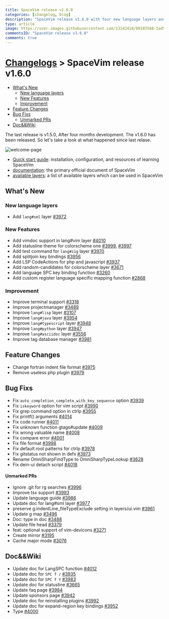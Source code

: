 ```yaml
---
title: SpaceVim release v1.6.0
categories: [changelog, blog]
description: "SpaceVim release v1.6.0 with four new language layers and floating window support."
type: article
image: https://user-images.githubusercontent.com/13142418/89103568-5ad59480-d445-11ea-9745-bd53e668b956.png
commentsID: "SpaceVim release v1.6.0"
comments: true
---
```


# [Changelogs](../development#changelog) > SpaceVim release v1.6.0

<!-- vim-markdown-toc GFM -->

- [What's New](#whats-new)
  - [New language layers](#new-language-layers)
  - [New Features](#new-features)
  - [Improvement](#improvement)
- [Feature Changes](#feature-changes)
- [Bug Fixs](#bug-fixs)
    - [Unmarked PRs](#unmarked-prs)
- [Doc&&Wiki](#docwiki)

<!-- vim-markdown-toc -->


The last release is v1.5.0, After four months development.
The v1.6.0 has been released. So let's take a look at what happened since last relase.

![welcome-page](https://user-images.githubusercontent.com/13142418/89103568-5ad59480-d445-11ea-9745-bd53e668b956.png)

- [Quick start guide](../quick-start-guide/): installation, configuration, and resources of learning SpaceVim
- [documentation](../documentation/): the primary official document of SpaceVim
- [available layers](../layers/): a list of available layers which can be used in SpaceVim

## What's New

### New language layers

- Add `lang#sml` layer [#3972](https://github.com/SpaceVim/SpaceVim/pull/3972)

### New Features

- Add vimdoc support in lang#vim layer [#4010](https://github.com/SpaceVim/SpaceVim/pull/4010)
- Add statusline theme for colorscheme one [#3999](https://github.com/SpaceVim/SpaceVim/pull/3999), [#3997](https://github.com/SpaceVim/SpaceVim/pull/3997)
- Add test command for `lang#zig` layer [#3970](https://github.com/SpaceVim/SpaceVim/pull/3970)
- Add splitjoin key bindings [#3956](https://github.com/SpaceVim/SpaceVim/pull/3956)
- Add LSP CodeActions for php and javascript [#3937](https://github.com/SpaceVim/SpaceVim/pull/3937)
- Add random-candidates for colorscheme layer [#3671](https://github.com/SpaceVim/SpaceVim/pull/3671)
- Add language SPC key binding function [#3260](https://github.com/SpaceVim/SpaceVim/pull/3260)
- Add custom register language specific mapping function [#2868](https://github.com/SpaceVim/SpaceVim/pull/2868)

### Improvement

- Improve terminal support [#3318](https://github.com/SpaceVim/SpaceVim/pull/3318)
- Improve projectmanager [#3489](https://github.com/SpaceVim/SpaceVim/pull/3489)
- Improve `lang#lisp` layer [#3107](https://github.com/SpaceVim/SpaceVim/pull/3107)
- Improve `lang#java` layer [#3954](https://github.com/SpaceVim/SpaceVim/pull/3954)
- Improve `lang#typescript` layer [#3948](https://github.com/SpaceVim/SpaceVim/pull/3948)
- Improve `lang#python` layer [#3947](https://github.com/SpaceVim/SpaceVim/pull/3947)
- Improve `lang#asciidoc` layer [#3556](https://github.com/SpaceVim/SpaceVim/pull/3556)
- Improve tag database manager [#3981](https://github.com/SpaceVim/SpaceVim/pull/3981)

## Feature Changes

- Change fortran indent file format [#3975](https://github.com/SpaceVim/SpaceVim/pull/3975)
- Remove useless php plugin [#3979](https://github.com/SpaceVim/SpaceVim/pull/3979)

## Bug Fixs

- Fix `auto_completion_complete_with_key_sequence` option [#3939](https://github.com/SpaceVim/SpaceVim/pull/3939)
- Fix `iskeyword` option for vim script [#3990](https://github.com/SpaceVim/SpaceVim/pull/3990)
- Fix grep command option in ctrlp [#3955](https://github.com/SpaceVim/SpaceVim/pull/3955)
- Fix printf() arguments [#4014](https://github.com/SpaceVim/SpaceVim/pull/4014)
- Fix code runner [#4011](https://github.com/SpaceVim/SpaceVim/pull/4011)
- Fix unknown function gtags#update [#4009](https://github.com/SpaceVim/SpaceVim/pull/4009)
- Fix wrong valuable name [#4008](https://github.com/SpaceVim/SpaceVim/pull/4008)
- Fix compare error [#4001](https://github.com/SpaceVim/SpaceVim/pull/4001)
- Fix file format [#3998](https://github.com/SpaceVim/SpaceVim/pull/3998)
- Fix default root patterns for ctrlp [#3978](https://github.com/SpaceVim/SpaceVim/pull/3978)
- Fix gitstatus not shown in defx [#3973](https://github.com/SpaceVim/SpaceVim/pull/3973)
- Rename OmniSharpFindType to OmniSharpTypeLookup [#3628](https://github.com/SpaceVim/SpaceVim/pull/3628)
- Fix dein-ui detach script [#4018](https://github.com/SpaceVim/SpaceVim/pull/4018)

#### Unmarked PRs

- Ignore .git for rg searches [#3996](https://github.com/SpaceVim/SpaceVim/pull/3996)
- Improve tsx support [#3993](https://github.com/SpaceVim/SpaceVim/pull/3993)
- Update language guide [#3986](https://github.com/SpaceVim/SpaceVim/pull/3986)
- Update doc for lang#sml layer [#3977](https://github.com/SpaceVim/SpaceVim/pull/3977)
- preserve g:indentLine_fileTypeExclude setting in layers/ui.vim [#3961](https://github.com/SpaceVim/SpaceVim/pull/3961)
- Update g map [#3496](https://github.com/SpaceVim/SpaceVim/pull/3496)
- Doc: type in doc [#3488](https://github.com/SpaceVim/SpaceVim/pull/3488)
- Update file head [#3379](https://github.com/SpaceVim/SpaceVim/pull/3379)
- feat: optional support of vim-devicons [#3271](https://github.com/SpaceVim/SpaceVim/pull/3271)
- Create mirror [#3195](https://github.com/SpaceVim/SpaceVim/pull/3195)
- Cache major mode [#3076](https://github.com/SpaceVim/SpaceVim/pull/3076)

## Doc&&Wiki

- Update doc for LangSPC function [#4012](https://github.com/SpaceVim/SpaceVim/pull/4012)
- Update doc for `SPC f /` [#3935](https://github.com/SpaceVim/SpaceVim/pull/3935)
- Update doc for `SPC f Y` [#3983](https://github.com/SpaceVim/SpaceVim/pull/3983)
- Update doc for statusline [#3665](https://github.com/SpaceVim/SpaceVim/pull/3665)
- Update faq page [#3984](https://github.com/SpaceVim/SpaceVim/pull/3984)
- Update sponsors page [#3942](https://github.com/SpaceVim/SpaceVim/pull/3942)
- Update doc for reinstalling plugins [#3992](https://github.com/SpaceVim/SpaceVim/pull/3992)
- Update doc for expand-region key bindings [#3952](https://github.com/SpaceVim/SpaceVim/pull/3952)
- Type [#4000](https://github.com/SpaceVim/SpaceVim/pull/4000)

